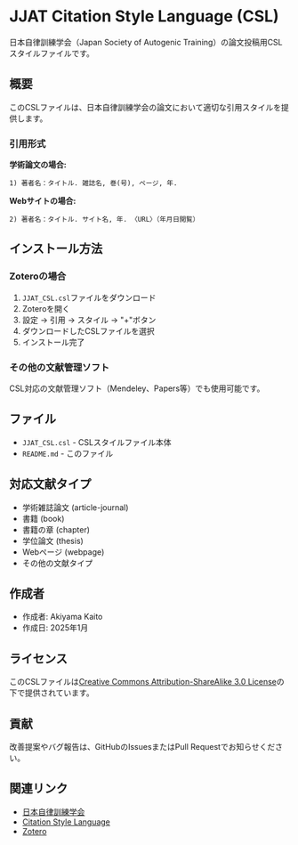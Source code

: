 # JJAT Citation Style Language (CSL)

日本自律訓練学会（Japan Society of Autogenic Training）の論文投稿用CSLスタイルファイルです。

## 概要

このCSLファイルは、日本自律訓練学会の論文において適切な引用スタイルを提供します。

### 引用形式

**学術論文の場合:**
```
1) 著者名：タイトル. 雑誌名, 巻(号), ページ, 年.
```

**Webサイトの場合:**
```
2) 著者名：タイトル. サイト名, 年. 〈URL〉（年月日閲覧）
```

## インストール方法

### Zoteroの場合
1. `JJAT_CSL.csl`ファイルをダウンロード
2. Zoteroを開く
3. 設定 → 引用 → スタイル → "+"ボタン
4. ダウンロードしたCSLファイルを選択
5. インストール完了

### その他の文献管理ソフト
CSL対応の文献管理ソフト（Mendeley、Papers等）でも使用可能です。

## ファイル

- `JJAT_CSL.csl` - CSLスタイルファイル本体
- `README.md` - このファイル

## 対応文献タイプ

- 学術雑誌論文 (article-journal)
- 書籍 (book)
- 書籍の章 (chapter)
- 学位論文 (thesis)
- Webページ (webpage)
- その他の文献タイプ

## 作成者

- 作成者: Akiyama Kaito
- 作成日: 2025年1月

## ライセンス

このCSLファイルは[Creative Commons Attribution-ShareAlike 3.0 License](http://creativecommons.org/licenses/by-sa/3.0/)の下で提供されています。

## 貢献

改善提案やバグ報告は、GitHubのIssuesまたはPull Requestでお知らせください。

## 関連リンク

- [日本自律訓練学会](https://www.jjat.jp/)
- [Citation Style Language](https://citationstyles.org/)
- [Zotero](https://www.zotero.org/) 